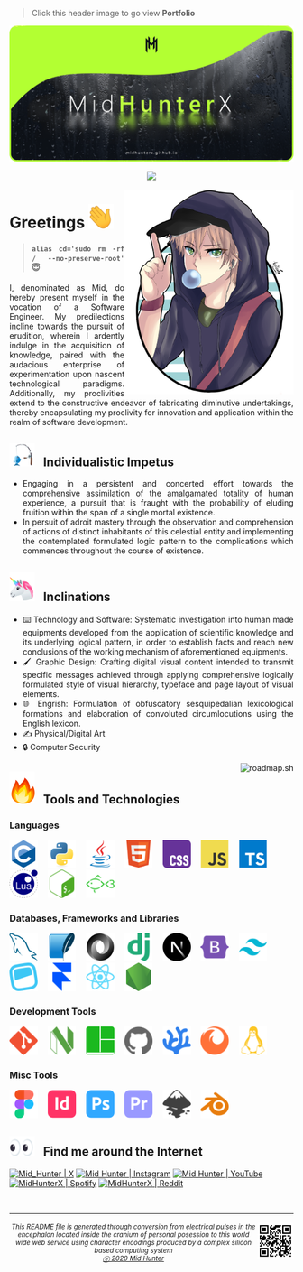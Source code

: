 > Click this header image to go view **Portfolio**

<a href="https://midhunterx.github.io">

![](./img/header.png)

</a>

<div align="center">

![](https://komarev.com/ghpvc/?username=MidHunterX&label=PROFILE+VIEWS&color=grey&style=for-the-badge&abbreviated=true)

</div>

<img width="300px" align="right" src="./img/avatar.png">

# Greetings <span><img width="45px" src="./ico/emojis/wave.gif"></span>

<div align="justify">

> #### `alias cd='sudo rm -rf / --no-preserve-root'` 😇

I, denominated as Mid, do hereby present myself in the vocation of a Software Engineer. My predilections incline towards the pursuit of erudition, wherein I ardently indulge in the acquisition of knowledge, paired with the audacious enterprise of experimentation upon nascent technological paradigms. Additionally, my proclivities extend to the constructive endeavor of fabricating diminutive undertakings, thereby encapsulating my proclivity for innovation and application within the realm of software development.

## <span><img width="45px" src="./ico/emojis/fishing.gif"></span> &nbsp; Individualistic Impetus

- Engaging in a persistent and concerted effort towards the comprehensive assimilation of the amalgamated totality of human experience, a pursuit that is fraught with the probability of eluding fruition within the span of a single mortal existence.
- In persuit of adroit mastery through the observation and comprehension of actions of distinct inhabitants of this celestial entity and implementing the contemplated formulated logic pattern to the complications which commences throughout the course of existence.

## <span><img width="45px" src="./ico/emojis/unicorn.gif"></span> &nbsp; Inclinations

- ⌨️ Technology and Software: Systematic investigation into human made equipments developed from the application of scientific knowledge and its underlying logical pattern, in order to establish facts and reach new conclusions of the working mechanism of aforementioned equipments.
- 🖌️ Graphic Design: Crafting digital visual content intended to transmit specific messages achieved through applying comprehensive logically formulated style of visual hierarchy, typeface and page layout of visual elements.
- 🌐 Engrish: Formulation of obfuscatory sesquipedalian lexicological formations and elaboration of convoluted circumlocutions using the English lexicon.
- ✍️ Physical/Digital Art
- 🔒 Computer Security

</div> <!-- End of Justify -->

<a href="https://roadmap.sh/u/midhunterx"><img align="right" src="https://roadmap.sh/card/tall/677132da70129741a8e9dd61?variant=dark" alt="roadmap.sh"/></a>

## <span><img width="45px" src="./ico/emojis/fire.gif"></span> &nbsp; Tools and Technologies

### Languages

<span>
    <img width="50" height="50" title="C" src="./ico/languages/c.svg" /> <img width="10" />
    <img width="50" height="50" title="Python" src="./ico/languages/python.svg" /> <img width="10" />
    <img width="50" height="50" title="Java" src="./ico/languages/java.svg" /> <img width="10" />
    <img width="50" height="50" title="HTML" src="./ico/languages/html5.svg" /> <img width="10" />
    <img width="50" height="50" title="CSS" src="./ico/languages/css3.svg" /> <img width="10" />
    <img width="50" height="50" title="JavaScript" src="./ico/languages/javascript.svg" /> <img width="10" />
    <img width="50" height="50" title="TypeScript" src="./ico/languages/typescript.svg" /> <img width="10" />
    <img width="50" height="50" title="Lua" src="./ico/languages/lua.svg" /> <img width="10" />
    <img width="50" height="50" title="Bash" src="./ico/languages/gnubash.svg" /> <img width="10" />
    <img width="50" height="50" title="Fish" src="./ico/languages/fishshell.svg" /> <img width="10" />
</span>

### Databases, Frameworks and Libraries

<span>
    <img width="50" height="50" title="MySQL" src="./ico/databases/mysql.svg" /> <img width="10" />
    <img width="50" height="50" title="SQLite" src="./ico/databases/sqlite.svg" /> <img width="10" />
    <img width="50" height="50" title="JSON" src="./ico/databases/json.svg" /> <img width="10" />
    <img width="50" height="50" title="Django" src="./ico/frameworks/django.svg" /> <img width="10" />
    <img width="50" height="50" title="NextJS" src="./ico/frameworks/nextdotjs.svg" /> <img width="10" />
    <img width="50" height="50" title="Bootstrap" src="./ico/frameworks/bootstrap.svg" /> <img width="10" />
    <img width="50" height="50" title="Tailwind CSS" src="./ico/frameworks/tailwindcss.svg" /> <img width="10" />
    <img width="50" height="50" title="Headless UI" src="./ico/libraries/headlessui.svg" /> <img width="10" />
    <img width="50" height="50" title="Framer Motion" src="./ico/libraries/framer.svg" /> <img width="10" />
    <img width="50" height="50" title="React" src="./ico/libraries/react.svg" /> <img width="10" />
    <img width="50" height="50" title="NodeJS" src="./ico/runtime_env/nodedotjs.svg" /> <img width="10" />
</span>

### Development Tools

<span>
    <img width="50" height="50" title="Git" src="./ico/tools/git.svg" /> <img width="10" />
    <img width="50" height="50" title="Neovim" src="./ico/tools/neovim.svg" /> <img width="10" />
    <img width="50" height="50" title="Tmux" src="./ico/tools/tmux.svg" /> <img width="10" />
    <img width="50" height="50" title="GitHub" src="./ico/tools/github.svg" /> <img width="10" />
    <img width="50" height="50" title="VS Codium" src="./ico/tools/vscodium.svg" /> <img width="10" />
    <img width="50" height="50" title="Firefox" src="./ico/tools/firefox.svg" /> <img width="10" />
    <img width="50" height="50" title="Linux" src="./ico/tools/linux.svg" /> <img width="10" />
</span>

### Misc Tools

<span>
    <img width="50" height="50" title="Figma" src="./ico/misc/figma.svg" /> <img width="10" />
    <img width="50" height="50" title="InDesign" src="./ico/misc/adobeindesign.svg" /> <img width="10" />
    <img width="50" height="50" title="Photoshop" src="./ico/misc/adobephotoshop.svg" /> <img width="10" />
    <img width="50" height="50" title="Premiere Pro" src="./ico/misc/adobepremierepro.svg" /> <img width="10" />
    <img width="50" height="50" title="Inkscape" src="./ico/misc/inkscape.svg" /> <img width="10" />
    <img width="50" height="50" title="Blender 3D" src="./ico/misc/blender.svg" /> <img width="10" />
</span>

<br/>

## <span><img width="45px" src="./ico/emojis/eye.gif"></span> &nbsp; Find me around the Internet

[<img title="The Musk Social Media" alt="Mid_Hunter | X" src="https://img.shields.io/badge/-X-333333?style=for-the-badge&logo=X&logoColor=white" />][twitter]
[<img title="Not much but it's honest work" alt="Mid Hunter | Instagram" src="https://img.shields.io/badge/-Instagram-C13584?style=for-the-badge&logo=Instagram&logoColor=white" />][instagram]
[<img title="You shall not pass!" alt="Mid Hunter | YouTube" src="https://img.shields.io/badge/-YouTube-FF0000?style=for-the-badge&logo=YouTube&logoColor=white" />][youtube]
[<img title="Dem feels bro" alt="MidHunterX | Spotify" src="https://img.shields.io/badge/-Spotify-1DB954?style=for-the-badge&logo=Spotify&logoColor=white" />][spotify]
[<img title="The only place where intellectuals acts like complete idiots" alt="MidHunterX | Reddit" src="https://img.shields.io/badge/-u/MidHunterX-FF4500?style=for-the-badge&logo=Reddit&logoColor=white" />][reddit]

<br clear="left">

<hr>
<img align="right" src="img/QR.svg" width="64" />
<sub><h6 align="center">This <i>README</i> file is generated through conversion from electrical pulses in the encephalon located inside the cranium of personal posession to this world wide web service using character encodings produced by a complex silicon based computing system <br/> <a title="Not even a copyright symbol but, okay... looks cool tho" href="https://matias.ma/nsfw/">ⓔ 2020 Mid Hunter</a></h6></sub>

<!-- Variables : Social -->

[youtube]: https://www.youtube.com/watch?v=dQw4w9WgXcQ
[instagram]: https://www.instagram.com/mid_hunter
[spotify]: https://open.spotify.com/playlist/1Tjpc7zlJH2ATj1Lpl8W3Z
[reddit]: https://www.reddit.com/user/MidHunterX
[discord]: https://discord.com/invite/KQxxEyu
[twitter]: https://x.com/Mid_Hunter
